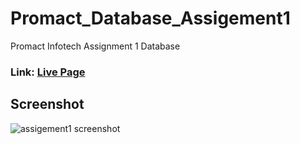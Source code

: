 # Promact_Database_Assigement1
Promact Infotech Assignment 1 Database
###  Link: [Live Page](https://jayminvalaki.me/Promact_CSS_Assigement4/)

## Screenshot

<img src="./Screenshot/Screenshot_CSS_Assigment4.png" alt="assigement1 screenshot">
</hr>  
